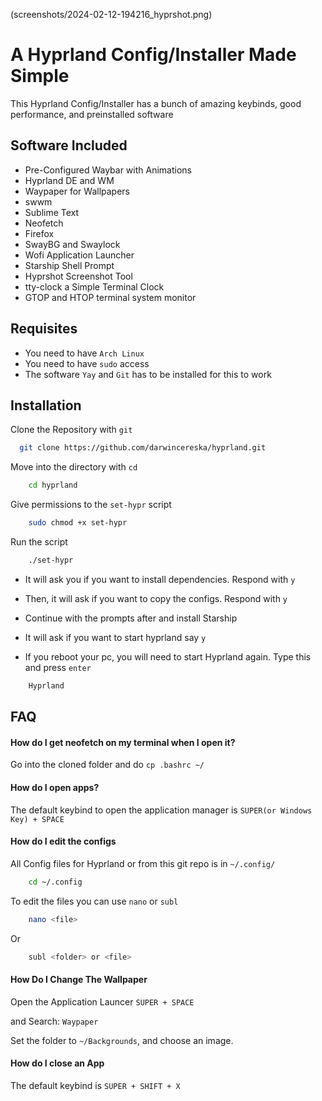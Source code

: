 (screenshots/2024-02-12-194216_hyprshot.png)
# A Hyprland Config/Installer Made Simple

This Hyprland Config/Installer has a bunch of amazing keybinds, good performance, and preinstalled software



## Software Included

- Pre-Configured Waybar with Animations
- Hyprland DE and WM
- Waypaper for Wallpapers
- swwm
- Sublime Text
- Neofetch
- Firefox
- SwayBG and Swaylock
- Wofi Application Launcher
- Starship Shell Prompt
- Hyprshot Screenshot Tool
- tty-clock a Simple Terminal Clock
- GTOP and HTOP terminal system monitor 


## Requisites
- You need to have `Arch Linux`
- You need to have `sudo` access
- The software `Yay` and `Git` has to be installed for this to work
## Installation

Clone the Repository with `git`

```bash
  git clone https://github.com/darwincereska/hyprland.git
```
    

Move into the directory with `cd`

``` bash
    cd hyprland
```

Give permissions to the `set-hypr` script

``` bash
    sudo chmod +x set-hypr
```

Run the script

``` bash
    ./set-hypr
```    
- It will ask you if you want to install dependencies. Respond with  `y`

- Then, it will ask if you want to copy the configs. Respond with `y`

- Continue with the prompts after and install Starship

- It will ask if you want to start hyprland say `y`

- If you reboot your pc, you will need to start Hyprland again. Type this and press `enter`

``` bash
    Hyprland
```
## FAQ
#### How do I get neofetch on my terminal when I open it?

Go into the cloned folder and do `cp .bashrc ~/`


#### How do I open apps?

The default keybind to open the application manager is `SUPER(or Windows Key) + SPACE`



#### How do I edit the configs

All Config files for Hyprland or from this git repo is in `~/.config/`

``` bash
    cd ~/.config
```

To edit the files you can use `nano` or    `subl`

``` bash
    nano <file>
```
Or 
``` bash
    subl <folder> or <file>
```
#### How Do I Change The Wallpaper
Open the Application Launcer `SUPER + SPACE`

and Search: `Waypaper`

Set the folder to `~/Backgrounds`, and choose an image.

#### How do I close an App

The default keybind is `SUPER + SHIFT + X`




